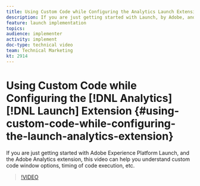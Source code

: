 ```yaml
---
title: Using Custom Code while Configuring the Analytics Launch Extension
description: If you are just getting started with Launch, by Adobe, and the Adobe Analytics extension, this video can help you understand custom code window options, timing of code execution, etc.
feature: launch implementation
topics: 
audience: implementer
activity: implement
doc-type: technical video
team: Technical Marketing
kt: 2914
---
```


# Using Custom Code while Configuring the [!DNL Analytics] [!DNL Launch] Extension {#using-custom-code-while-configuring-the-launch-analytics-extension}

If you are just getting started with Adobe Experience Platform Launch, and the Adobe Analytics extension, this video can help you understand custom code window options, timing of code execution, etc.

>[!VIDEO](https://video.tv.adobe.com/v/27272/?quality=9)
